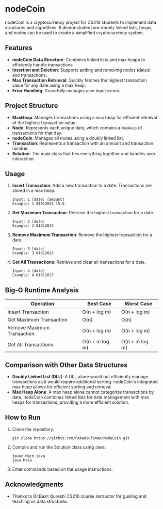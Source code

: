 # nodeCoin

nodeCoin is a cryptocurrency project for CS210 students to implement data structures and algorithms. It demonstrates how doubly linked lists, heaps, and nodes can be used to create a simplified cryptocurrency system.

## Features

- **nodeCoin Data Structure**: Combines linked lists and max heaps to efficiently handle transactions.
- **Insertion and Deletion**: Supports adding and removing nodes (dates) and transactions.
- **Max Transaction Retrieval**: Quickly fetches the highest transaction value for any date using a max heap.
- **Error Handling**: Gracefully manages user input errors.

## Project Structure

- **MaxHeap**: Manages transactions using a max heap for efficient retrieval of the highest transaction value.
- **Node**: Represents each unique date, which contains a `MaxHeap` of transactions for that day.
- **nodeCoin**: Manages all nodes using a doubly linked list.
- **Transaction**: Represents a transaction with an amount and transaction number.
- **Solution**: The main class that ties everything together and handles user interaction.

## Usage

1. **Insert Transaction**: Add a new transaction to a date. Transactions are stored in a max heap.
   ```
   Input: 1 [date] [amount]
   Example: 1 01012023 15.0
   ```

2. **Get Maximum Transaction**: Retrieve the highest transaction for a date.
   ```
   Input: 2 [date]
   Example: 2 01012023
   ```

3. **Remove Maximum Transaction**: Remove the highest transaction for a date.
   ```
   Input: 3 [date]
   Example: 3 01012023
   ```

4. **Get All Transactions**: Retrieve and clear all transactions for a date.
   ```
   Input: 4 [date]
   Example: 4 01012023
   ```

## Big-O Runtime Analysis

| Operation                  | Best Case      | Worst Case        |
|---------------------------|----------------|-------------------|
| Insert Transaction        | O(n + log m)   | O(n + log m)      |
| Get Maximum Transaction   | O(n)           | O(n)              |
| Remove Maximum Transaction| O(n + log m)   | O(n + log m)      |
| Get All Transactions      | O(n + m log m) | O(n + m log m)    |

## Comparison with Other Data Structures

- **Doubly Linked List (DLL)**: A DLL alone would not efficiently manage transactions as it would require additional sorting. nodeCoin's integrated max heap allows for efficient sorting and retrieval.
- **Max Heap Alone**: A max heap alone cannot categorize transactions by date. nodeCoin combines linked lists for date management with max heaps for transactions, providing a more efficient solution.

## How to Run

1. Clone the repository.
   ```
   git clone https://github.com/RakanSuliman/NodeCoin.git
   ```
2. Compile and run the Solution class using Java.
   ```
   javac Main.java
   java Main
   ```
3. Enter commands based on the usage instructions.

## Acknowledgments

- Thanks to Dr.Basit Qureshi CS210 course instructor for guiding and teaching us data structures. 
